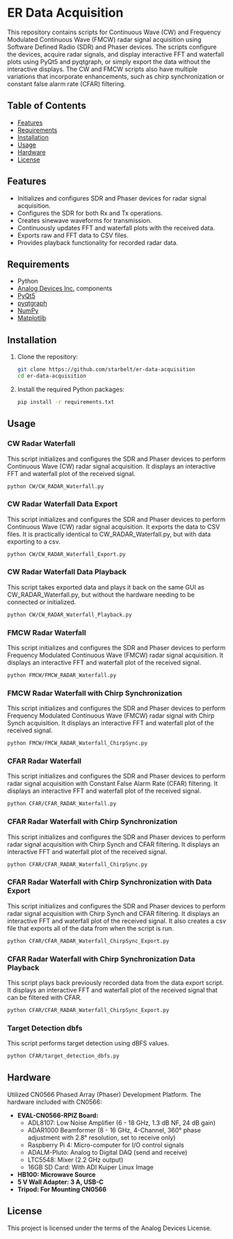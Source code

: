 # ER Data Acquisition

This repository contains scripts for Continuous Wave (CW) and Frequency Modulated Continuous Wave (FMCW) radar signal acquisition using Software Defined Radio (SDR) and Phaser devices. The scripts configure the devices, acquire radar signals, and display interactive FFT and waterfall plots using PyQt5 and pyqtgraph, or simply export the data without the interactive displays. The CW and FMCW scripts also have multiple variations that incorporate enhancements, such as chirp synchronization or constant false alarm rate (CFAR) filtering.

## Table of Contents

- [Features](#features)
- [Requirements](#requirements)
- [Installation](#installation)
- [Usage](#usage)
- [Hardware](#hardware)
- [License](#license)

## Features

- Initializes and configures SDR and Phaser devices for radar signal acquisition.
- Configures the SDR for both Rx and Tx operations.
- Creates sinewave waveforms for transmission.
- Continuously updates FFT and waterfall plots with the received data.
- Exports raw and FFT data to CSV files.
- Provides playback functionality for recorded radar data.

## Requirements

- Python
- [Analog Devices Inc.](https://www.analog.com) components
- [PyQt5](https://pypi.org/project/PyQt5/)
- [pyqtgraph](https://pypi.org/project/pyqtgraph/)
- [NumPy](https://pypi.org/project/numpy/)
- [Matplotlib](https://pypi.org/project/matplotlib/)

## Installation

1. Clone the repository:
   ```sh
   git clone https://github.com/starbelt/er-data-acquisition
   cd er-data-acquisition
   ```
2. Install the required Python packages:
   ```sh
   pip install -r requirements.txt
   ```

## Usage

### CW Radar Waterfall

This script initializes and configures the SDR and Phaser devices to perform Continuous Wave (CW) radar signal acquisition. It displays an interactive FFT and waterfall plot of the received signal.

```sh
python CW/CW_RADAR_Waterfall.py
```

### CW Radar Waterfall Data Export

This script initializes and configures the SDR and Phaser devices to perform Continuous Wave (CW) radar signal acquisition. It exports the data to CSV files. It is practically identical to CW_RADAR_Waterfall.py, but with data exporting to a csv.
```sh
python CW/CW_RADAR_Waterfall_Export.py
```

### CW Radar Waterfall Data Playback

This script takes exported data and plays it back on the same GUI as CW_RADAR_Waterfall.py, but without the hardware needing to be connected or initialized.

```sh
python CW/CW_RADAR_Waterfall_Playback.py
```

### FMCW Radar Waterfall

This script initializes and configures the SDR and Phaser devices to perform Frequency Modulated Continuous Wave (FMCW) radar signal acquisition. It displays an interactive FFT and waterfall plot of the received signal.

```sh
python FMCW/FMCW_RADAR_Waterfall.py
```

### FMCW Radar Waterfall with Chirp Synchronization

This script initializes and configures the SDR and Phaser devices to perform Frequency Modulated Continuous Wave (FMCW) radar signal with Chirp Synch acquisition. It displays an interactive FFT and waterfall plot of the received signal.

```sh
python FMCW/FMCW_RADAR_Waterfall_ChirpSync.py
```

### CFAR Radar Waterfall

This script initializes and configures the SDR and Phaser devices to perform radar signal acquisition with Constant False Alarm Rate (CFAR) filtering. It displays an interactive FFT and waterfall plot of the received signal.

```sh
python CFAR/CFAR_RADAR_Waterfall.py
```

### CFAR Radar Waterfall with Chirp Synchronization

This script initializes and configures the SDR and Phaser devices to perform radar signal acquisition with Chirp Synch and CFAR filtering. It displays an interactive FFT and waterfall plot of the received signal.

```sh
python CFAR/CFAR_RADAR_Waterfall_ChirpSync.py
```

### CFAR Radar Waterfall with Chirp Synchronization with Data Export

This script initializes and configures the SDR and Phaser devices to perform radar signal acquisition with Chirp Synch and CFAR filtering. It displays an interactive FFT and waterfall plot of the received signal. It also creates a csv file that exports all of the data from when the script is run.

```sh
python CFAR/CFAR_RADAR_Waterfall_ChirpSync_Export.py
```

### CFAR Radar Waterfall with Chirp Synchronization Data Playback

This script plays back previously recorded data from the data export script. It displays an interactive FFT and waterfall plot of the received signal that can be filtered with CFAR.

```sh
python CFAR/CFAR_RADAR_Waterfall_ChirpSync_Export.py
```

### Target Detection dbfs

This script performs target detection using dBFS values.

```sh
python CFAR/target_detection_dbfs.py
```

## Hardware

Utilized CN0566 Phased Array (Phaser) Development Platform. The hardware included with CN0566:

- **EVAL-CN0566-RPIZ Board:**
  - ADL8107: Low Noise Amplifier (6 - 18 GHz, 1.3 dB NF, 24 dB gain)
  - ADAR1000 Beamformer (8 - 16 GHz, 4-Channel, 360° phase adjustment with 2.8° resolution, set to receive only)
  - Raspberry Pi 4: Micro-computer for I/O control signals
  - ADALM-Pluto: Analog to Digital DAQ (send and receive)
  - LTC5548: Mixer (2.2 GHz output)
  - 16GB SD Card: With ADI Kuiper Linux Image
- **HB100: Microwave Source**
- **5 V Wall Adapter: 3 A, USB-C**
- **Tripod: For Mounting CN0566**

## License

This project is licensed under the terms of the Analog Devices License.